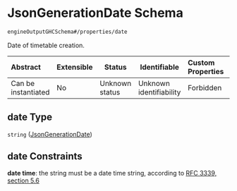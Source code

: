 # JsonGenerationDate Schema

```txt
engineOutputGHCSchema#/properties/date
```

Date of timetable creation.


| Abstract            | Extensible | Status         | Identifiable            | Custom Properties | Additional Properties | Access Restrictions | Defined In                                                                     |
| :------------------ | ---------- | -------------- | ----------------------- | :---------------- | --------------------- | ------------------- | ------------------------------------------------------------------------------ |
| Can be instantiated | No         | Unknown status | Unknown identifiability | Forbidden         | Allowed               | none                | [ghcOutput.schema.json\*](../out/ghcOutput.schema.json "open original schema") |

## date Type

`string` ([JsonGenerationDate](ghcoutput-properties-jsongenerationdate.md))

## date Constraints

**date time**: the string must be a date time string, according to [RFC 3339, section 5.6](https://tools.ietf.org/html/rfc3339 "check the specification")
